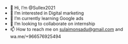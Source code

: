 - 👋 Hi, I’m @Sullex2021
- 👀 I’m interested in Digital marketing
- 🌱 I’m currently learning Google ads
- 💞️ I’m looking to collaborate on internship
- 📫 How to reach me on sulaimonsadu@gmail.com and wa.me/+966576925494

<!---
Sullex2021/Sullex2021 is a ✨ special ✨ repository because its `README.md` (this file) appears on your GitHub profile.
You can click the Preview link to take a look at your changes.
--->
